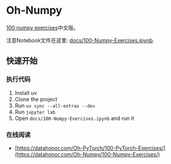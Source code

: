 # Oh-Numpy

[100 numpy exercises](https://github.com/rougier/numpy-100)中文版。

注意Notebook文件在这里: [docs/100-Numpy-Exercises.ipynb](https://github.com/shenxiangzhuang/Oh-Numpy/blob/master/docs/100-Numpy-Exercises.ipynb).


## 快速开始

### 执行代码

1. Install uv
2. Clone the project
3. Run `uv sync --all-extras --dev`
4. Run `jupyter lab`
5. Open `docs/100-Numpy-Exercises.ipynb` and run it

### 在线阅读

- [https://datahonor.com/Oh-PyTorch/100-PyTorch-Exercises/](https://datahonor.com/Oh-Numpy/100-Numpy-Exercises/)
